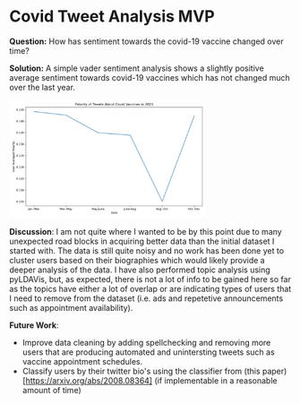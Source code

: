 # Covid Tweet Analysis MVP

**Question:**  How has sentiment towards the covid-19 vaccine changed over time?

**Solution:**  A simple vader sentiment analysis shows a slightly positive average sentiment towards covid-19 vaccines which has not changed much over the last year.

<div>
<img src="https://github.com/john-lassetter/Metis_Projects/blob/main/Unsupervised%20Learning/polarity_over_time.png" width="350px"/>
</div>

**Discussion**:  I am not quite where I wanted to be by this point due to many unexpected road blocks in acquiring better data than the initial dataset I started with. The data is still quite noisy and no work has been done yet to cluster users based on their biographies which would likely provide a deeper analysis of the data. I have also performed topic analysis using pyLDAVis, but, as expected, there is not a lot of info to be gained here so far as the topics have either a lot of overlap or are indicating types of users that I need to remove from the dataset (i.e. ads and repetetive announcements such as appointment availability).

**Future Work**: 
- Improve data cleaning by adding spellchecking and removing more users that are producing automated and unintersting tweets such as vaccine appointment schedules. 
- Classify users by their twitter bio's using the classifier from (this paper)[https://arxiv.org/abs/2008.08364] (if implementable in a reasonable amount of time)
